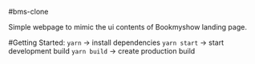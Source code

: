 #bms-clone

Simple webpage to mimic the ui contents of Bookmyshow landing page.

#Getting Started:
`yarn` -> install dependencies
`yarn start` -> start development build
`yarn build` -> create production build
